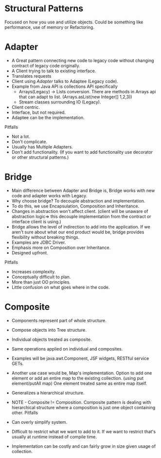 # Structural Patterns

Focused on how you use and utilize objects. Could be something like performance, use of memory or Refactoring.

# Adapter

* A Great pattern connecting new code to legacy code without changing contract of legacy code originally.
* A Client trying to talk to existing interface.
* Translates requests
* Client using <i> Adapter </i> talks to Adaptee (Legacy code).
* Example from Java API is collections API specifically
    * Arrays(Legacy) -> Lists conversion. There are methods in Arrays api that can adapt to list. (Arrays.asList(new Integer[] 1,2,3))
    * Stream classes surrounding IO (Legacy).
* Client centric.
* Interface, but not required.
* Adaptee can be the implementation.

Pitfalls

* Not a lot.
* Don't complicate.
* Usually has Multiple Adapters.
* Don't add functionality. (If you want to add functionality use decorator or other structural patterns.)

# Bridge

* Main difference between Adapter and Bridge is, Bridge works with new code and adapter works with Legacy.
* Why choose bridge? To decouple abstraction and implementation.
* To do this, we use Encapsulation, Composition and Inheritance.
* Changes in abstraction won't affect client. (client will be unaware of abstraction logic=> this decouple implementation
 from the contract or interface client is using.)
 * Bridge allows the level of indirection to add into the application. If we aren't sure about what our end product would
 be, bridge provides flexibility without breaking things.
 * Examples are JDBC Driver.
 * Emphasis more on Composition over Inheritance.
 * Designed upfront.
 
 Pitfalls
 
 * Increases complexity.
 * Conceptually difficult to plan.
 * More than just OO principles.
 * Little confusion on what goes where in the code.
 
 # Composite
 
 * Components represent part of whole structure.
 * Compose objects into Tree structure.
 * Individual objects treated as composite.
 * Same operations applied on individual and composites.
 * Examples will be java.awt.Component, JSF widgets, RESTful service GETs.
 * Another use case would be, Map's implementation. Option to add one element or add an entire map to the existing collection.
    (using put element/putAll map)  One element treated same as entire map itself.
 * Generalizes a hierarchical structure.
 * NOTE - Composite != Composition. Composite pattern is dealing with hierarchical structure where a composition is just
 one object containing other.
 Pitfalls
 
 * Can overly simplify system.
 * Difficult to restrict what we want to add to it. If we want to restrict that's usually at runtime instead of compile time.
 * Implementation can be costly and can fairly grow in size given usage of collection.